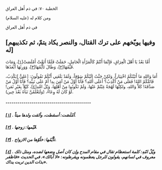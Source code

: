   الخطبة  ٧٠: في ذم أَهل العراق	

ومن كلام له (عليه السلام)

في ذم أَهل العراق

## [وفيها يوبّخهم على ترك القتال، والنصر يكاد يتمّ، ثم تكذيبهم له]

أَمَّا بَعْدُ يَا أَهْلَ الْعِرَاقِ، فَإِنَّمَا أَنْتُمْ كَالْمَرْأَةِ الْحَامِلِ، حَمَلَتْ فَلَمَّا أَتَمَّتْ أَمْلَصَتْ[[١\]](https://arabic.balaghah.net/node/519#_ftn1)، وَمَاتَ قَيِّمُهَا[[٢\]](https://arabic.balaghah.net/node/519#_ftn2)، وَطَالَ تَأَيُّمُهَا[[٣\]](https://arabic.balaghah.net/node/519#_ftn3)، وَوَرِثَهَا أَبْعَدُهَا.

أَمَا وَاللهِ مَا أَتَيْتُكُمُ اخْتِيَاراً، وَلكِنْ جَئْتُ  إِلَيْكُمْ سَوْقاً، وَلَقَدْ بَلَغَنِي أَنَّكُمْ تَقُولُونَ: [عَليٌّ  ]يَكْذِبُ، قَاتَلَكُمُ اللهُ! فَعَلَى مَنْ أَكْذِبُ؟ أَعَلَى اللهِ؟  فَأَنَا أَوَّلُ مَنْ آمَنَ بِهِ! أَمْ عَلَى نَبِيِّهِ؟ فَأَنَا أَوَّلُ  مَنْ صَدَّقَهُ! كَلاَّ وَاللهِ، ولكِنَّهَا لَهْجَةٌ غِبْتُمْ عَنْهَا،  وَلَمْ تَكُونُوا مِنْ أَهْلِهَا، وَيْلُ امِّهِ[[٤\]](https://arabic.balaghah.net/node/519#_ftn4)، كَيْلاً بِغَيْرِ ثَمَن! لَوْ كَانَ لَهُ وِعَاءٌ، (وَلَتَعْلَمُنَّ نَبَأَهُ بَعْدَ حِين).

##### -------------------------------------------

##### [[١\]](https://arabic.balaghah.net/node/519#_ftnref1) . أمْلَصَت: أسقطت، وألقت ولدها ميتاً.

##### [[٢\]](https://arabic.balaghah.net/node/519#_ftnref2) . قَيّمها: زوجها.

##### [[٣\]](https://arabic.balaghah.net/node/519#_ftnref3) . تأيُّمُها: خلُوّها من الازواج.

##### [[٤\]](https://arabic.balaghah.net/node/519#_ftnref4) . ويْلُ امّهِ: كلمة استعظام تقال في مقام المدح وإن كان أصل وضعها لضده،  ومثل ذلك معروف في لسانهم، يقولون للرجل يعظمونه ويقرظونه: «لا أبالك». في  الحديث «فاظفر بذات الدين تربت يداك». 
